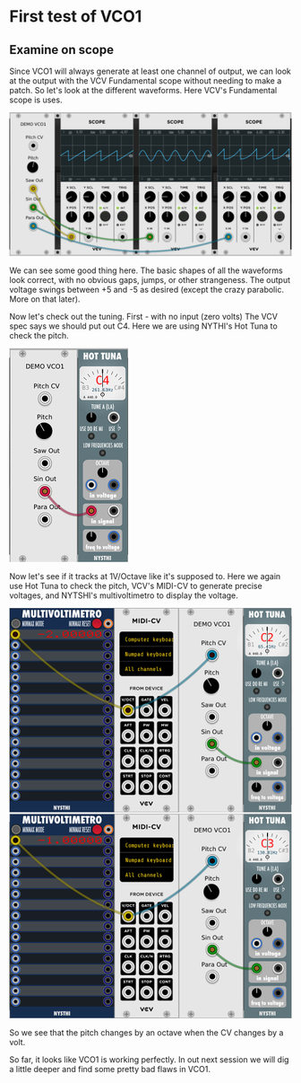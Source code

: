 # First test of VCO1

## Examine on scope

Since VCO1 will always generate at least one channel of output, we can look at the output with the VCV Fundamental scope without needing to make a patch. So let's look at the different waveforms. Here VCV's Fundamental scope is uses.

![VCO1 Waveforms](./scopes.png)

We can see some good thing here. The basic shapes of all the waveforms look correct, with no obvious gaps, jumps, or other strangeness. The output voltage swings between +5 and -5 as desired (except the crazy parabolic. More on that later).

Now let's check out the tuning. First - with no input (zero volts) The VCV spec says we should put out C4. Here we are using NYTHI's Hot Tuna to check the pitch.

![Initial Tuning](./tuner-1.png)

Now let's see if it tracks at 1V/Octave like it's supposed to. Here we again use Hot Tuna to check the pitch, VCV's MIDI-CV to generate precise voltages, and NYTSHI's multivoltimetro to display the voltage.

![Negative 2 volts](./tuner-c2.png)
![Negative 1 volt](./tuner-c3.png)

So we see that the pitch changes by an octave when the CV changes by a volt.

So far, it looks like VCO1 is working perfectly. In out next session we will dig a little deeper and find some pretty bad flaws in VCO1.
